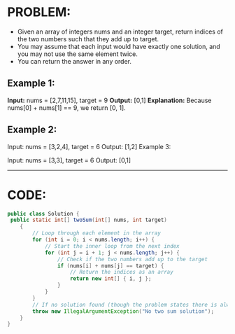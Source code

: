# PROBLEM:
- Given an array of integers nums and an integer target, return indices of the two numbers such that they add up to target.
- You may assume that each input would have exactly one solution, and you may not use the same element twice.
- You can return the answer in any order.

## Example 1:

**Input:** nums = [2,7,11,15], target = 9
**Output:** [0,1]
**Explanation:** Because nums[0] + nums[1] == 9, we return [0, 1].

## Example 2:

Input: nums = [3,2,4], target = 6
Output: [1,2]
Example 3:

Input: nums = [3,3], target = 6
Output: [0,1]

---

# CODE:
```java
public class Solution {
 public static int[] twoSum(int[] nums, int target) 
    {
        // Loop through each element in the array
        for (int i = 0; i < nums.length; i++) {
            // Start the inner loop from the next index
            for (int j = i + 1; j < nums.length; j++) {
                // Check if the two numbers add up to the target
                if (nums[i] + nums[j] == target) {
                    // Return the indices as an array
                    return new int[] { i, j };
                }
            }
        }
        // If no solution found (though the problem states there is always one)
        throw new IllegalArgumentException("No two sum solution");
    }
}
```

